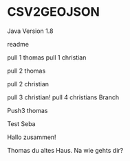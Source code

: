 ﻿# CSV2GEOJSON

Java Version 1.8

readme




pull 1 thomas
pull 1 christian

pull 2 thomas



pull 2 christian

pull 3 christian!
pull 4 christians Branch

Push3 thomas

Test Seba

Hallo zusammen!

Thomas du altes Haus. Na wie gehts dir? 
